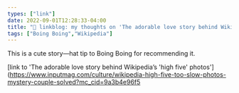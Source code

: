 ```yaml
---
types: ["link"]
date: 2022-09-01T12:28:33-04:00
title: "🔗 linkblog: my thoughts on 'The adorable love story behind Wikipedia’s 'high five' photos'"
tags: ["Boing Boing","Wikipedia"]
---
```

This is a cute story—hat tip to Boing Boing for recommending it.
 

[link to 'The adorable love story behind Wikipedia’s 'high five' photos'](https://www.inputmag.com/culture/wikipedia-high-five-too-slow-photos-mystery-couple-solved?mc_cid=9a3b4e96f5

